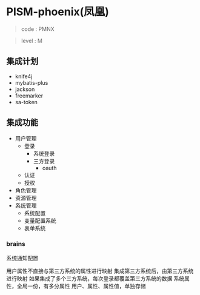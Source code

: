 # PISM-phoenix(凤凰)

> code : PMNX

> level : M

## 集成计划

* knife4j
* mybatis-plus
* jackson
* freemarker
* sa-token

## 集成功能
* 用户管理
  * 登录
    * 系统登录
    * 三方登录
      * oauth
  * 认证
  * 授权
* 角色管理
* 资源管理
* 系统管理
  * 系统配置
  * 变量配置系统
  * 表单系统

### brains
系统通知配置






























用户属性不直接与第三方系统的属性进行映射
集成第三方系统后，由第三方系统进行映射
如果集成了多个三方系统，每次登录都覆盖第三方系统的数据
系统属性，全局一份，有多分属性
用户、属性、属性值，单独存储
